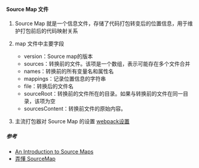 #### Source Map 文件

1. Source Map 就是一个信息文件，存储了代码打包转变后的位置信息，用于维护打包前后的代码映射关系

2. map 文件中主要字段
    - version：Source map的版本
    - sources：转换前的文件。该项是一个数组，表示可能存在多个文件合并
    - names：转换前的所有变量名和属性名
    - mappings：记录位置信息的字符串
    - file：转换后的文件名
    - sourceRoot：转换前的文件所在的目录。如果与转换前的文件在同一目录，该项为空
    - sourcesContent：转换前文件的原始内容。

3. 主流打包器对 Source Map 的设置
   [webpack设置](https://webpack.js.org/configuration/devtool/)
  


##### 参考
- [An Introduction to Source Maps](https://blog.teamtreehouse.com/introduction-source-maps)
- [弄懂 SourceMap](https://juejin.cn/post/7023537118454480904)
